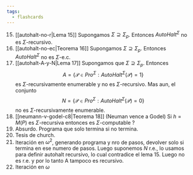 ```yaml
---
tags:
  - flashcards
---
```

15. [[autohalt-no-r|Lema 15]] Supongamos $\Sigma\supseteq\Sigma_p$. Entonces ${AutoHalt}^\Sigma$ no es $\Sigma$-recursivo.
16. [[autohalt-no-ec|Teorema 16]] Supongamos $\Sigma\supseteq\Sigma_p$. Entonces ${AutoHalt}^\Sigma$ no es $\Sigma$-e.c.
17. [[autohalt-A-y-N|Lema 17]] Supongamos que $\Sigma\supseteq\Sigma_p$. Entonces $$A=\{\mathcal{P}\in{Pro}^{\Sigma}:{AutoHalt}^{\Sigma}(\mathcal{P})=1\}$$ es $\Sigma$-recursivamente enumerable y no es $\Sigma$-recursivo. Mas aun, el conjunto $$N=\{\mathcal{P}\in{Pro}^{\Sigma}:{AutoHalt}^{\Sigma}(\mathcal{P})=0\}$$ no es $\Sigma$-recursivamente enumerable.
18. [[neumann-v-godel-c8|Teorema 18]] (Neuman vence a Godel)  Si $h=M(P)$ es $\Sigma$-recursiva entonces es $\Sigma$-computable
?
15. Absurdo. Programa que solo termina si no termina.
16. Tesis de church.
17. Iteración en $\omega^2$, generando programa y nro de pasos, devolver solo si termina en ese numero de pasos. Luego suponemos $N$ r.e., lo usamos para definir autohalt recursivo, lo cual contradice el lema 15. Luego no es r.e. y por lo tanto A tampoco es recursivo.
18. Iteración en $\omega$
<!--SR:!2024-07-16,1,230-->